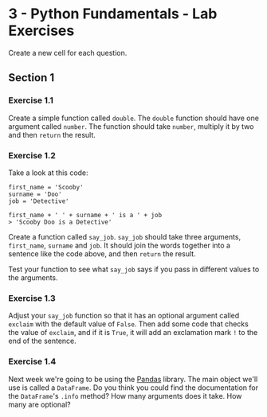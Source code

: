 # 3 - Python Fundamentals - Lab Exercises
Create a new cell for each question.

## Section 1
### Exercise 1.1
Create a simple function called `double`. The `double` function should have one argument called `number`. The function should take `number`, multiply it by two and then `return` the result.

### Exercise 1.2

Take a look at this code:
```
first_name = 'Scooby'
surname = 'Doo'
job = 'Detective'

first_name + ' ' + surname + ' is a ' + job
> 'Scooby Doo is a Detective'
```

Create a function called `say_job`. `say_job` should take three arguments, `first_name`, `surname` and `job`. It should join the words together into a sentence like the code above, and then `return` the result.

Test your function to see what `say_job` says if you pass in different values to the arguments.

### Exercise 1.3 

Adjust your `say_job` function so that it has an optional argument called `exclaim` with the default value of `False`. Then add some code that checks the value of `exclaim`, and if it is `True`, it will add an exclamation mark `!` to the end of the sentence.

### Exercise 1.4
Next week we're going to be using the [Pandas](https://pandas.pydata.org/) library. The main object we'll use is called a `DataFrame`. Do you think you could find the documentation for the `DataFrame`'s `.info` method? How many arguments does it take. How many are optional?

